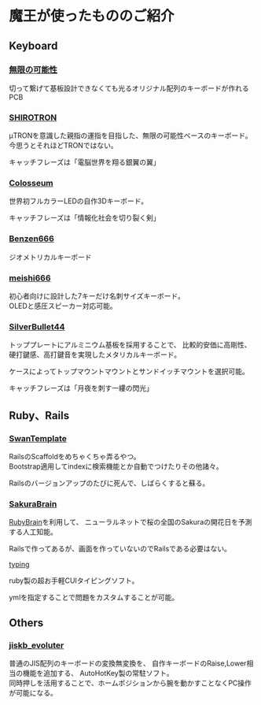 # 魔王が使ったもののご紹介

## Keyboard

### [無限の可能性](./MxLEDBitPCB)

切って繋げて基板設計できなくても光るオリジナル配列のキーボードが作れるPCB

### [SHIROTRON](./shiroton)

μTRONを意識した親指の運指を目指した、無限の可能性ベースのキーボード。  
今思うとそれほどTRONではない。

キャッチフレーズは「電脳世界を翔る銀翼の翼」

### [Colosseum](./colosseum60)

世界初フルカラーLEDの自作3Dキーボード。

キャッチフレーズは「情報化社会を切り裂く剣」

### [Benzen666](./benzene666)

ジオメトリカルキーボード

### [meishi666](./meishi666)

初心者向けに設計した7キーだけ名刺サイズキーボード。  
OLEDと感圧スピーカー対応可能。

### [SilverBullet44](./silverbullet44)

トッププレートにアルミニウム基板を採用することで、
比較的安価に高剛性、硬打鍵感、高打鍵音を実現したメタリカルキーボード。

ケースによってトップマウントマウントとサンドイッチマウントを選択可能。

キャッチフレーズは「月夜を刺す一縷の閃光」


## Ruby、Rails

### [SwanTemplate](./swanTemplate)

RailsのScaffoldをめちゃくちゃ弄るやつ。  
Bootstrap適用してindexに検索機能とか自動でつけたりその他諸々。

Railsのバージョンアップのたびに死んで、しばらくすると蘇る。

### [SakuraBrain](./SakuraBrain)

[RubyBrain](https://github.com/elgoog/ruby_brain)を利用して、
ニューラルネットで桜の全国のSakuraの開花日を予測する人工知能。

Railsで作ってあるが、画面を作っていないのでRailsである必要はない。

[typing](./typing)

ruby製の超お手軽CUIタイピングソフト。

ymlを指定することで問題をカスタムすることが可能。


## Others

### [jiskb_evoluter](./jiskb_evoluter)

普通のJIS配列のキーボードの変換無変換を、
自作キーボードのRaise,Lower相当の機能を追加する、
AutoHotKey製の常駐ソフト。  
同時押しを活用することで、ホームポジションから腕を動かすことなくPC操作が可能になる。

